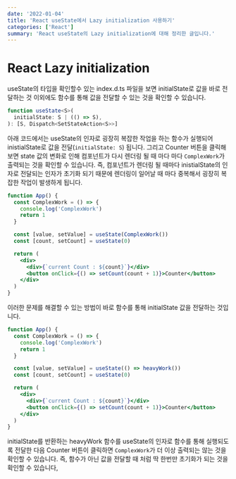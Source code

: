 ```yaml
---
date: '2022-01-04'
title: 'React useState에서 Lazy initialization 사용하기'
categories: ['React']
summary: 'React useState의 Lazy initialization에 대해 정리한 글입니다.'
---
```


# React Lazy initialization

useState의 타입을 확인할수 있는 index.d.ts 파일을 보면 initialState로 값을 바로 전달하는 것 이외에도 함수를 통해 값을 전달할 수 있는 것을 확인할 수 있습니다.

```ts
function useState<S>(
  initialState: S | (() => S),
): [S, Dispatch<SetStateAction<S>>]
```

아래 코드에서는 useState의 인자로 굉장히 복잡한 작업을 하는 함수가 실행되어 inistialState로 값을 전달(`initialState: S`) 됩니다. 그리고 Counter 버튼을 클릭해 보면 state 값의 변화로 인해 컴포넌트가 다시 렌더링 될 때 마다 마다 `ComplexWork`가 출력되는 것을 확인할 수 있습니다.
즉, 컴포넌트가 렌더링 될 때마다 inistialState의 인자로 전달되는 인자가 초기화 되기 때문에 렌더링이 일어날 때 마다 중복해서 굉장히 복잡한 작업이 발생하게 됩니다.

```jsx
function App() {
  const ComplexWork = () => {
    console.log('ComplexWork')
    return 1
  }

  const [value, setValue] = useState(ComplexWork())
  const [count, setCount] = useState(0)

  return (
    <div>
      <div>{`current Count : ${count}`}</div>
      <button onClick={() => setCount(count + 1)}>Counter</button>
    </div>
  )
}
```

이러한 문제를 해결할 수 있는 방법이 바로 함수를 통해 initialState 값을 전달하는 것입니다.

```jsx
function App() {
  const ComplexWork = () => {
    console.log('ComplexWork')
    return 1
  }

  const [value, setValue] = useState(() => heavyWork())
  const [count, setCount] = useState(0)

  return (
    <div>
      <div>{`current Count : ${count}`}</div>
      <button onClick={() => setCount(count + 1)}>Counter</button>
    </div>
  )
}
```

initialState를 반환하는 heavyWork 함수를 useState의 인자로 함수를 통해 실행되도록 전달한 다음 Counter 버튼이 클릭하면 `ComplexWork`가 더 이상 출력되는 않는 것을 확인할 수 있습니다. 즉, 함수가 아닌 값을 전달할 때 처럼 딱 한번만 초기화가 되는 것을 확인할 수 있습니다,
